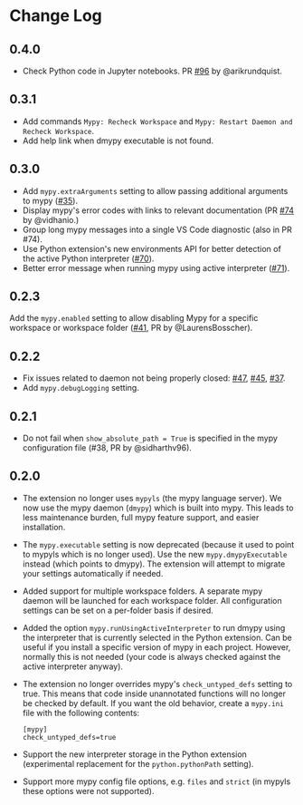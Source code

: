 # Change Log

## 0.4.0

- Check Python code in Jupyter notebooks. PR [#96](https://github.com/matangover/mypy-vscode/pull/96) by @arikrundquist.

## 0.3.1

- Add commands `Mypy: Recheck Workspace` and `Mypy: Restart Daemon and Recheck Workspace`.
- Add help link when dmypy executable is not found.

## 0.3.0

- Add `mypy.extraArguments` setting to allow passing additional arguments to mypy ([#35](https://github.com/matangover/mypy-vscode/issues/35)).
- Display mypy's error codes with links to relevant documentation (PR [#74](https://github.com/matangover/mypy-vscode/pull/74) by @vidhanio.)
- Group long mypy messages into a single VS Code diagnostic (also in PR #74).
- Use Python extension's new environments API for better detection of the active Python interpreter ([#70](https://github.com/matangover/mypy-vscode/issues/70)).
- Better error message when running mypy using active interpreter ([#71](https://github.com/matangover/mypy-vscode/issues/71)).

## 0.2.3

Add the `mypy.enabled` setting to allow disabling Mypy for a specific workspace or workspace folder ([#41](https://github.com/matangover/mypy-vscode/issues/41), PR by @LaurensBosscher).

## 0.2.2

- Fix issues related to daemon not being properly closed: [#47](https://github.com/matangover/mypy-vscode/issues/47), [#45](https://github.com/matangover/mypy-vscode/issues/45), [#37](https://github.com/matangover/mypy-vscode/issues/37).
- Add `mypy.debugLogging` setting.

## 0.2.1

- Do not fail when `show_absolute_path = True` is specified in the mypy configuration file (#38, PR by @sidharthv96).

## 0.2.0

- The extension no longer uses `mypyls` (the mypy language server). We now use the mypy daemon (`dmypy`) which is built into mypy. This leads to less maintenance burden, full mypy feature support, and easier installation.

- The `mypy.executable` setting is now deprecated (because it used to point to mypyls which is no longer used). Use the new `mypy.dmypyExecutable` instead (which points to dmypy). The extension will attempt to migrate your settings automatically if needed.

- Added support for multiple workspace folders. A separate mypy daemon will be launched for each workspace folder. All configuration settings can be set on a per-folder basis if desired.

- Added the option `mypy.runUsingActiveInterpreter` to run dmypy using the interpreter that is currently selected in the Python extension. Can be useful if you install a specific version of mypy in each project. However, normally this is not needed (your code is always checked against the active interpreter anyway).

- The extension no longer overrides mypy's `check_untyped_defs` setting to true. This means that code inside unannotated functions will no longer be checked by default. If you want the old behavior, create a `mypy.ini` file with the following contents:
  ```
  [mypy]
  check_untyped_defs=true
  ```

- Support the new interpreter storage in the Python extension (experimental replacement for the `python.pythonPath` setting).

- Support more mypy config file options, e.g. `files` and `strict` (in mypyls these options were not supported).